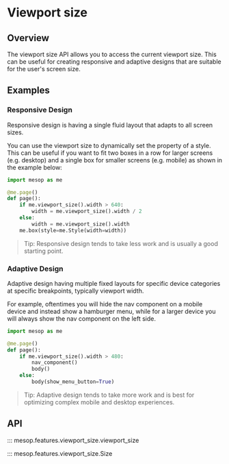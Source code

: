 # Viewport size

## Overview
The viewport size API allows you to access the current viewport size. This can be useful for creating responsive and adaptive designs that are suitable for the user's screen size.

## Examples

### Responsive Design

Responsive design is having a single fluid layout that adapts to all screen sizes.

You can use the viewport size to dynamically set the property of a style. This can be useful if you want to fit two boxes in a row for larger screens (e.g. desktop) and a single box for smaller screens (e.g. mobile) as shown in the example below:

```py
import mesop as me

@me.page()
def page():
    if me.viewport_size().width > 640:
        width = me.viewport_size().width / 2
    else:
        width = me.viewport_size().width
    me.box(style=me.Style(width=width))
```

> Tip: Responsive design tends to take less work and is usually a good starting point.

### Adaptive Design

Adaptive design having multiple fixed layouts for specific device categories at specific breakpoints, typically viewport width.

For example, oftentimes you will hide the nav component on a mobile device and instead show a hamburger menu, while for a larger device you will always show the nav component on the left side.

```py
import mesop as me

@me.page()
def page():
    if me.viewport_size().width > 480:
        nav_component()
        body()
    else:
        body(show_menu_button=True)
```

> Tip: Adaptive design tends to take more work and is best for optimizing complex mobile and desktop experiences.

## API

::: mesop.features.viewport_size.viewport_size

::: mesop.features.viewport_size.Size

